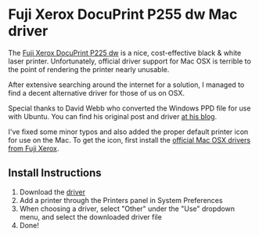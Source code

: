 Fuji Xerox DocuPrint P255 dw Mac driver
=======================================

The [Fuji Xerox DocuPrint P225 dw](http://www.fujixeroxprinters.com.au/en/products/blackwhiteprinters/docuprintp255dw.aspx)
is a nice, cost-effective black & white laser printer. Unfortunately, official
driver support for Mac OSX is terrible to the point of rendering the printer
nearly unusable.

After extensive searching around the internet for a solution, I managed to find
a decent alternative driver for those of us on OSX.

Special thanks to David Webb who converted the Windows PPD file for use with
Ubuntu. You can find his original post and driver [at his blog](http://thebigbyte.blogspot.sg/2013/07/linux-printer-drivers-fuji-xerox.html).

I've fixed some minor typos and also added the proper default printer icon for
use on the Mac. To get the icon, first install the
[official Mac OSX drivers from Fuji Xerox](http://www.fujixeroxprinters.com.au/en/Downloads.aspx?product=11252&category=5726&os=8192&dl=1).

Install Instructions
--------------------

1. Download the [driver](https://raw.github.com/weimeng/docuprintp255dw-mac/master/fxtpn1a.ppd)
2. Add a printer through the Printers panel in System Preferences
3. When choosing a driver, select "Other" under the "Use" dropdown menu, and select the downloaded driver file
4. Done!
